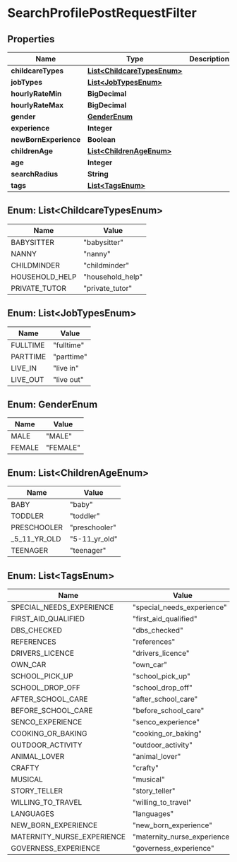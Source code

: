 

# SearchProfilePostRequestFilter


## Properties

| Name | Type | Description | Notes |
|------------ | ------------- | ------------- | -------------|
|**childcareTypes** | [**List&lt;ChildcareTypesEnum&gt;**](#List&lt;ChildcareTypesEnum&gt;) |  |  [optional] |
|**jobTypes** | [**List&lt;JobTypesEnum&gt;**](#List&lt;JobTypesEnum&gt;) |  |  [optional] |
|**hourlyRateMin** | **BigDecimal** |  |  [optional] |
|**hourlyRateMax** | **BigDecimal** |  |  [optional] |
|**gender** | [**GenderEnum**](#GenderEnum) |  |  [optional] |
|**experience** | **Integer** |  |  [optional] |
|**newBornExperience** | **Boolean** |  |  [optional] |
|**childrenAge** | [**List&lt;ChildrenAgeEnum&gt;**](#List&lt;ChildrenAgeEnum&gt;) |  |  [optional] |
|**age** | **Integer** |  |  [optional] |
|**searchRadius** | **String** |  |  [optional] |
|**tags** | [**List&lt;TagsEnum&gt;**](#List&lt;TagsEnum&gt;) |  |  [optional] |



## Enum: List&lt;ChildcareTypesEnum&gt;

| Name | Value |
|---- | -----|
| BABYSITTER | &quot;babysitter&quot; |
| NANNY | &quot;nanny&quot; |
| CHILDMINDER | &quot;childminder&quot; |
| HOUSEHOLD_HELP | &quot;household_help&quot; |
| PRIVATE_TUTOR | &quot;private_tutor&quot; |



## Enum: List&lt;JobTypesEnum&gt;

| Name | Value |
|---- | -----|
| FULLTIME | &quot;fulltime&quot; |
| PARTTIME | &quot;parttime&quot; |
| LIVE_IN | &quot;live in&quot; |
| LIVE_OUT | &quot;live out&quot; |



## Enum: GenderEnum

| Name | Value |
|---- | -----|
| MALE | &quot;MALE&quot; |
| FEMALE | &quot;FEMALE&quot; |



## Enum: List&lt;ChildrenAgeEnum&gt;

| Name | Value |
|---- | -----|
| BABY | &quot;baby&quot; |
| TODDLER | &quot;toddler&quot; |
| PRESCHOOLER | &quot;preschooler&quot; |
| _5_11_YR_OLD | &quot;5-11_yr_old&quot; |
| TEENAGER | &quot;teenager&quot; |



## Enum: List&lt;TagsEnum&gt;

| Name | Value |
|---- | -----|
| SPECIAL_NEEDS_EXPERIENCE | &quot;special_needs_experience&quot; |
| FIRST_AID_QUALIFIED | &quot;first_aid_qualified&quot; |
| DBS_CHECKED | &quot;dbs_checked&quot; |
| REFERENCES | &quot;references&quot; |
| DRIVERS_LICENCE | &quot;drivers_licence&quot; |
| OWN_CAR | &quot;own_car&quot; |
| SCHOOL_PICK_UP | &quot;school_pick_up&quot; |
| SCHOOL_DROP_OFF | &quot;school_drop_off&quot; |
| AFTER_SCHOOL_CARE | &quot;after_school_care&quot; |
| BEFORE_SCHOOL_CARE | &quot;before_school_care&quot; |
| SENCO_EXPERIENCE | &quot;senco_experience&quot; |
| COOKING_OR_BAKING | &quot;cooking_or_baking&quot; |
| OUTDOOR_ACTIVITY | &quot;outdoor_activity&quot; |
| ANIMAL_LOVER | &quot;animal_lover&quot; |
| CRAFTY | &quot;crafty&quot; |
| MUSICAL | &quot;musical&quot; |
| STORY_TELLER | &quot;story_teller&quot; |
| WILLING_TO_TRAVEL | &quot;willing_to_travel&quot; |
| LANGUAGES | &quot;languages&quot; |
| NEW_BORN_EXPERIENCE | &quot;new_born_experience&quot; |
| MATERNITY_NURSE_EXPERIENCE | &quot;maternity_nurse_experience&quot; |
| GOVERNESS_EXPERIENCE | &quot;governess_experience&quot; |



